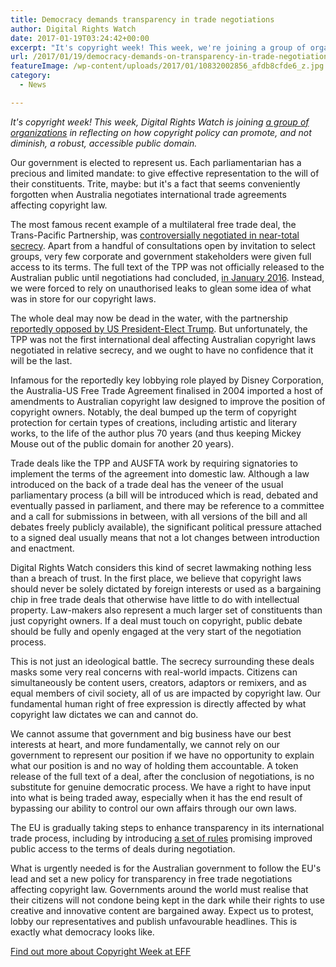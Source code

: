 ```yaml
---
title: Democracy demands transparency in trade negotiations
author: Digital Rights Watch
date: 2017-01-19T03:24:42+00:00
excerpt: "It's copyright week! This week, we're joining a group of organisations in reflecting on how copyright policy can promote, and not diminish, a robust, accessible public domain."
url: /2017/01/19/democracy-demands-on-transparency-in-trade-negotiations/
featureImage: /wp-content/uploads/2017/01/10832002856_afdb8cfde6_z.jpg
category:
  - News

---
```

_It's copyright week! This week, Digital Rights Watch is joining [a group of organizations][1] in reflecting on how copyright policy can promote, and not diminish, a robust, accessible public domain._

Our government is elected to represent us. Each parliamentarian has a precious and limited mandate: to give effective representation to the will of their constituents. Trite, maybe: but it's a fact that seems conveniently forgotten when Australia negotiates international trade agreements affecting copyright law.

The most famous recent example of a multilateral free trade deal, the Trans-Pacific Partnership, was [controversially negotiated in near-total secrecy][2]. Apart from a handful of consultations open by invitation to select groups, very few corporate and government stakeholders were given full access to its terms. The full text of the TPP was not officially released to the Australian public until negotiations had concluded, [in January 2016][3]. Instead, we were forced to rely on unauthorised leaks to glean some idea of what was in store for our copyright laws.

The whole deal may now be dead in the water, with the partnership [reportedly opposed by US President-Elect Trump][4]. But unfortunately, the TPP was not the first international deal affecting Australian copyright laws negotiated in relative secrecy, and we ought to have no confidence that it will be the last.

Infamous for the reportedly key lobbying role played by Disney Corporation, the Australia-US Free Trade Agreement finalised in 2004 imported a host of amendments to Australian copyright law designed to improve the position of copyright owners. Notably, the deal bumped up the term of copyright protection for certain types of creations, including artistic and literary works, to the life of the author plus 70 years (and thus keeping Mickey Mouse out of the public domain for another 20 years).

Trade deals like the TPP and AUSFTA work by requiring signatories to implement the terms of the agreement into domestic law. Although a law introduced on the back of a trade deal has the veneer of the usual parliamentary process (a bill will be introduced which is read, debated and eventually passed in parliament, and there may be reference to a committee and a call for submissions in between, with all versions of the bill and all debates freely publicly available), the significant political pressure attached to a signed deal usually means that not a lot changes between introduction and enactment.

Digital Rights Watch considers this kind of secret lawmaking nothing less than a breach of trust. In the first place, we believe that copyright laws should never be solely dictated by foreign interests or used as a bargaining chip in free trade deals that otherwise have little to do with intellectual property. Law-makers also represent a much larger set of constituents than just copyright owners. If a deal must touch on copyright, public debate should be fully and openly engaged at the very start of the negotiation process.

This is not just an ideological battle. The secrecy surrounding these deals masks some very real concerns with real-world impacts. Citizens can simultaneously be content users, creators, adaptors or remixers, and as equal members of civil society, all of us are impacted by copyright law. Our fundamental human right of free expression is directly affected by what copyright law dictates we can and cannot do.

We cannot assume that government and big business have our best interests at heart, and more fundamentally, we cannot rely on our government to represent our position if we have no opportunity to explain what our position is and no way of holding them accountable. A token release of the full text of a deal, after the conclusion of negotiations, is no substitute for genuine democratic process. We have a right to have input into what is being traded away, especially when it has the end result of bypassing our ability to control our own affairs through our own laws.

The EU is gradually taking steps to enhance transparency in its international trade process, including by introducing [a set of rules][5] promising improved public access to the terms of deals during negotiation.

What is urgently needed is for the Australian government to follow the EU's lead and set a new policy for transparency in free trade negotiations affecting copyright law. Governments around the world must realise that their citizens will not condone being kept in the dark while their rights to use creative and innovative content are bargained away. Expect us to protest, lobby our representatives and publish unfavourable headlines. This is exactly what democracy looks like.

[Find out more about Copyright Week at EFF][1]

 [1]: https://www.eff.org/copyrightweek
 [2]: http://www.sbs.com.au/news/article/2014/06/12/comment-shrouded-secrecy-opposition-tpp-mounts
 [3]: http://dfat.gov.au/trade/agreements/tpp/official-documents/Pages/official-documents.aspx
 [4]: http://www.abc.net.au/news/2016-11-22/trump-vows-to-withdraw-from-tpp-trade-deal/8045236
 [5]: http://europa.eu/rapid/press-release_IP-14-2131_en.htm
